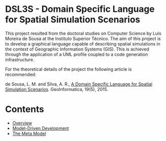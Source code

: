 DSL3S - Domain Specific Language for Spatial Simulation Scenarios
=================================================================

This project resulted from the doctoral studies on Computer Science by Luís 
Moreira de Sousa at the Instituto Superior Técnico. The aim of this project is 
to develop a graphical language capable of describing spatial simulations in 
the context of Geographic Information Systems (GIS). This is achieved through 
the application of a UML profile coupled to a code generation infrastructure. 

For the theoretical details of the project the following article is recommended:

de Sousa, L. M. and Silva, A. R., [A Domain Specific Language for Spatial
Simulation Scenarios](http://link.springer.com/article/10.1007/s10707-015-0233-y). 
GeoInformatica, 19(5), 2015.


Contents
========

* [Overview](01-Overview.md)
* [Model-Driven Development](02-MDD.md)
* [The Meta Model](03-MetaModel.md)




